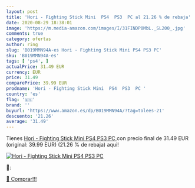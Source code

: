 ```yaml
---
layout: post
title: 'Hori - Fighting Stick Mini  PS4  PS3  PC al 21.26 % de rebaja'
date: 2020-08-29 18:38:01
image: 'https://m.media-amazon.com/images/I/31FINDP0MbL._SL200_.jpg'
comments: true
category: ofertas
author: ring
slug: 'B019MMN94A-es Hori - Fighting Stick Mini PS4 PS3 PC'
sku: 'B019MMN94A-es'
tags: [ 'ps4', ]
actualPrice: 31.49 EUR
currency: EUR
price: 31.49
comparePrice: 39.99 EUR
prodname: 'Hori - Fighting Stick Mini  PS4  PS3  PC '
country: 'es'
flag: '🇪🇸'
brand: ''
buyurl: 'https://www.amazon.es/dp/B019MMN94A/?tag=tolees-21'
descuento: '21.26'
average: '31.49'
---
```


Tienes [Hori - Fighting Stick Mini  PS4  PS3  PC ](https://www.amazon.es/dp/B019MMN94A/?tag=tolees-21) con precio final de  31.49 EUR (original: 39.99 EUR) (21.26 %  de rebaja) aqui!

[![Hori - Fighting Stick Mini  PS4  PS3  PC](https://m.media-amazon.com/images/I/31FINDP0MbL._SL200_.jpg)](https://www.amazon.es/dp/B019MMN94A/?tag=tolees-21)

🔎:


[🛒 Comprar!!!](https://www.amazon.es/dp/B019MMN94A/?tag=tolees-21)
